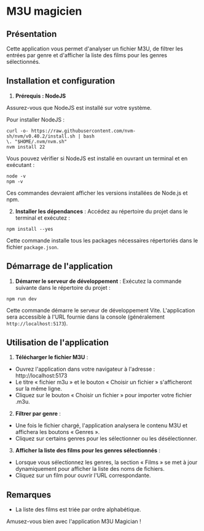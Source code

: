 # M3U magicien

## Présentation

Cette application vous permet d'analyser un fichier M3U, de filtrer les entrées par genre et d'afficher la liste des films pour les genres sélectionnés.

## Installation et configuration

1. **Prérequis : NodeJS**

Assurez-vous que NodeJS est installé sur votre système.

Pour installer NodeJS :
```shell
curl -o- https://raw.githubusercontent.com/nvm-sh/nvm/v0.40.2/install.sh | bash
\. "$HOME/.nvm/nvm.sh"
nvm install 22
```

Vous pouvez vérifier si NodeJS est installé en ouvrant un terminal et en exécutant :
```shell
node -v
npm -v
```
Ces commandes devraient afficher les versions installées de Node.js et npm.

2. **Installer les dépendances** :
Accédez au répertoire du projet dans le terminal et exécutez :
```shell
npm install --yes
```
Cette commande installe tous les packages nécessaires répertoriés dans le fichier `package.json`.

## Démarrage de l'application

1. **Démarrer le serveur de développement** :
Exécutez la commande suivante dans le répertoire du projet :
```shell
npm run dev
```
Cette commande démarre le serveur de développement Vite. L'application sera accessible à l'URL fournie dans la console (généralement `http://localhost:5173`).

## Utilisation de l'application

1. **Télécharger le fichier M3U** :
- Ouvrez l'application dans votre navigateur à l'adresse : http://localhost:5173
- Le titre « fichier m3u » et le bouton « Choisir un fichier » s'afficheront sur la même ligne.
- Cliquez sur le bouton « Choisir un fichier » pour importer votre fichier .m3u.
2. **Filtrer par genre** :
- Une fois le fichier chargé, l'application analysera le contenu M3U et affichera les boutons « Genres ».
- Cliquez sur certains genres pour les sélectionner ou les désélectionner.
3. **Afficher la liste des films pour les genres sélectionnés** :
- Lorsque vous sélectionnez les genres, la section « Films » se met à jour dynamiquement pour afficher la liste des noms de fichiers.
- Cliquez sur un film pour ouvrir l'URL correspondante.

## Remarques

- La liste des films est triée par ordre alphabétique.

Amusez-vous bien avec l'application M3U Magician !
